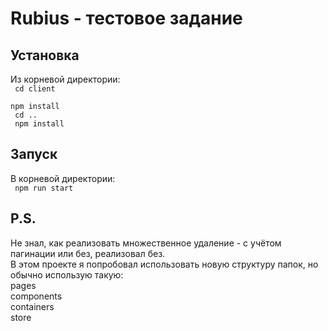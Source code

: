 # Rubius - тестовое задание
## Установка
Из корневой директории:
<br/>
<code>
  cd client
</code>
<br/>
<code>
  npm install
</code>
<br/>
<code>
  cd ..
</code>
<br/>
<code>
  npm install
</code>

## Запуск
В корневой директории:
<br/>
<code>
  npm run start
</code>

## P.S.
Не знал, как реализовать множественное удаление - с учётом пагинации или без, реализовал без.
<br/>
В этом проекте я попробовал использовать новую структуру папок, но обычно использую такую:
<br/>
pages
<br/>
components
<br/>
containers
<br/>
store
